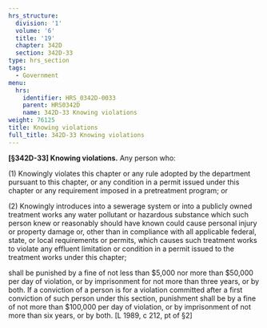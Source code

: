 ```yaml
---
hrs_structure:
  division: '1'
  volume: '6'
  title: '19'
  chapter: 342D
  section: 342D-33
type: hrs_section
tags:
  - Government
menu:
  hrs:
    identifier: HRS_0342D-0033
    parent: HRS0342D
    name: 342D-33 Knowing violations
weight: 76125
title: Knowing violations
full_title: 342D-33 Knowing violations
---
```

**[§342D-33] Knowing violations.** Any person who:

(1) Knowingly violates this chapter or any rule adopted by the department pursuant to this chapter, or any condition in a permit issued under this chapter or any requirement imposed in a pretreatment program; or

(2) Knowingly introduces into a sewerage system or into a publicly owned treatment works any water pollutant or hazardous substance which such person knew or reasonably should have known could cause personal injury or property damage or, other than in compliance with all applicable federal, state, or local requirements or permits, which causes such treatment works to violate any effluent limitation or condition in a permit issued to the treatment works under this chapter;

shall be punished by a fine of not less than $5,000 nor more than $50,000 per day of violation, or by imprisonment for not more than three years, or by both. If a conviction of a person is for a violation committed after a first conviction of such person under this section, punishment shall be by a fine of not more than $100,000 per day of violation, or by imprisonment of not more than six years, or by both. [L 1989, c 212, pt of §2]